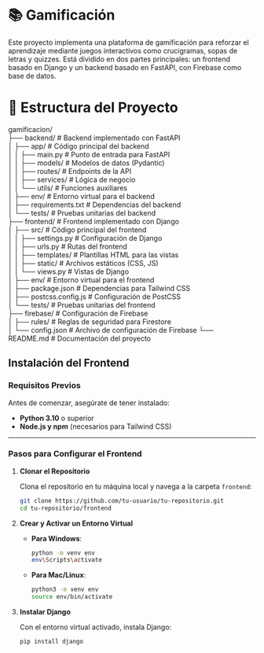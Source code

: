 # 📚 Gamificación
Este proyecto implementa una plataforma de gamificación para reforzar el aprendizaje mediante juegos interactivos como crucigramas, sopas de letras y quizzes. Está dividido en dos partes principales: un frontend basado en Django y un backend basado en FastAPI, con Firebase como base de datos.

# 🌟 Estructura del Proyecto

gamificacion/                                                     
├── backend/               # Backend implementado con FastAPI     
│   ├── app/               # Código principal del backend         
│   │   ├── main.py        # Punto de entrada para FastAPI        
│   │   ├── models/        # Modelos de datos (Pydantic)          
│   │   ├── routes/        # Endpoints de la API                  
│   │   ├── services/      # Lógica de negocio                    
│   │   └── utils/         # Funciones auxiliares                 
│   ├── env/               # Entorno virtual para el backend      
│   ├── requirements.txt   # Dependencias del backend             
│   └── tests/             # Pruebas unitarias del backend        
├── frontend/              # Frontend implementado con Django     
│   ├── src/               # Código principal del frontend        
│   │   ├── settings.py    # Configuración de Django              
│   │   ├── urls.py        # Rutas del frontend                   
│   │   ├── templates/     # Plantillas HTML para las vistas      
│   │   ├── static/        # Archivos estáticos (CSS, JS)         
│   │   └── views.py       # Vistas de Django                     
│   ├── env/               # Entorno virtual para el frontend     
│   ├── package.json       # Dependencias para Tailwind CSS       
│   ├── postcss.config.js  # Configuración de PostCSS             
│   └── tests/             # Pruebas unitarias del frontend       
├── firebase/              # Configuración de Firebase            
│   ├── rules/             # Reglas de seguridad para Firestore   
│   └── config.json        # Archivo de configuración de Firebase 
└── README.md              # Documentación del proyecto           

## **Instalación del Frontend**

### **Requisitos Previos**
Antes de comenzar, asegúrate de tener instalado:

- **Python 3.10** o superior
- **Node.js y npm** (necesarios para Tailwind CSS)

---

### **Pasos para Configurar el Frontend**

1. **Clonar el Repositorio**

   Clona el repositorio en tu máquina local y navega a la carpeta `frontend`:
   ```bash
   git clone https://github.com/tu-usuario/tu-repositorio.git
   cd tu-repositorio/frontend

2. **Crear y Activar un Entorno Virtual**

   - **Para Windows**:
     ```bash
     python -m venv env
     env\Scripts\activate
     ```
   - **Para Mac/Linux**:
     ```bash
     python3 -m venv env
     source env/bin/activate
     ```

3. **Instalar Django**

   Con el entorno virtual activado, instala Django:
   ```bash
   pip install django
